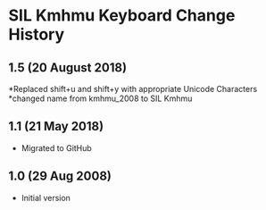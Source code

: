 SIL Kmhmu Keyboard Change History
=======================
1.5 (20 August 2018)
-----------------
*Replaced shift+u and shift+y with appropriate Unicode Characters
*changed name from kmhmu_2008 to SIL Kmhmu

1.1 (21 May 2018)
-----------------
* Migrated to GitHub

1.0 (29 Aug 2008)
-----------------
* Initial version
